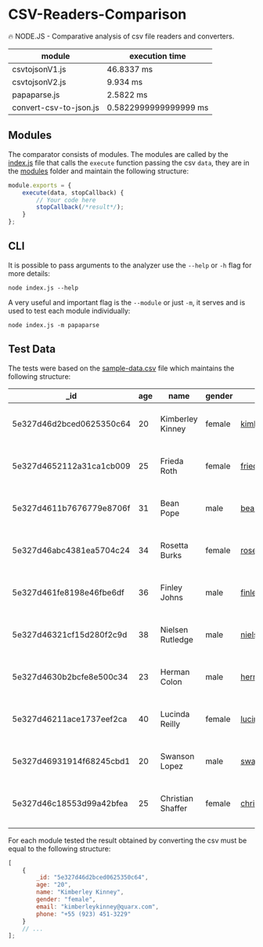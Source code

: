 # CSV-Readers-Comparison

🔥 NODE.JS - Comparative analysis of csv file readers and converters.

| module                 | execution time        |
| ---------------------- | --------------------- |
| csvtojsonV1.js         | 46.8337 ms            |
| csvtojsonV2.js         | 9.934 ms              |
| papaparse.js           | 2.5822 ms             |
| convert-csv-to-json.js | 0.5822999999999999 ms |

## Modules

The comparator consists of modules.
The modules are called by the [index.js](./index.js) file that calls the `execute` function passing the csv `data`,
they are in the [modules](./modules/) folder and maintain the following structure:

```js
module.exports = {
    execute(data, stopCallback) {
        // Your code here
        stopCallback(/*result*/);
    }
};
```

## CLI

It is possible to pass arguments to the analyzer use the `--help` or `-h` flag for more details:

```console
node index.js --help
```

A very useful and important flag is the `--module` or just `-m`, it serves and is used to test each module individually:

```console
node index.js -m papaparse
```

## Test Data

The tests were based on the [sample-data.csv](./sample-data.csv) file which maintains the following structure:

| \_id                     | age | name              | gender | email                      | phone              |
| ------------------------ | --- | ----------------- | ------ | -------------------------- | ------------------ |
| 5e327d46d2bced0625350c64 | 20  | Kimberley Kinney  | female | kimberleykinney@quarx.com  | +55 (923) 451-3229 |
| 5e327d4652112a31ca1cb009 | 25  | Frieda Roth       | female | friedaroth@quarx.com       | +55 (928) 580-3096 |
| 5e327d4611b7676779e8706f | 31  | Bean Pope         | male   | beanpope@quarx.com         | +55 (839) 449-2320 |
| 5e327d46abc4381ea5704c24 | 34  | Rosetta Burks     | female | rosettaburks@quarx.com     | +55 (867) 587-3346 |
| 5e327d461fe8198e46fbe6df | 36  | Finley Johns      | male   | finleyjohns@quarx.com      | +55 (911) 578-3351 |
| 5e327d46321cf15d280f2c9d | 38  | Nielsen Rutledge  | male   | nielsenrutledge@quarx.com  | +55 (948) 406-3975 |
| 5e327d4630b2bcfe8e500c34 | 23  | Herman Colon      | male   | hermancolon@quarx.com      | +55 (861) 532-2341 |
| 5e327d46211ace1737eef2ca | 40  | Lucinda Reilly    | female | lucindareilly@quarx.com    | +55 (984) 563-3741 |
| 5e327d46931914f68245cbd1 | 20  | Swanson Lopez     | male   | swansonlopez@quarx.com     | +55 (977) 557-2674 |
| 5e327d46c18553d99a42bfea | 25  | Christian Shaffer | female | christianshaffer@quarx.com | +55 (836) 589-3118 |
|                          |

For each module tested the result obtained by converting the csv must be equal to the following structure:

```js
[
    {
        _id: "5e327d46d2bced0625350c64",
        age: "20",
        name: "Kimberley Kinney",
        gender: "female",
        email: "kimberleykinney@quarx.com",
        phone: "+55 (923) 451-3229"
    }
    // ...
];
```
